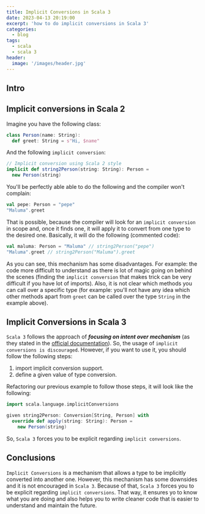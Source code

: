 ```yaml
---
title: Implicit Conversions in Scala 3
date: 2023-04-13 20:19:00
excerpt: 'how to do implicit conversions in Scala 3'
categories:
  - blog
tags:
  - scala
  - scala 3
header:
  image: '/images/header.jpg'
---
```

## Intro

## Implicit conversions in Scala 2

Imagine you have the following class:

``` scala
class Person(name: String):
  def greet: String = s"Hi, $name"
```

And the following `implicit conversion`:

``` scala
// Implicit conversion using Scala 2 style
implicit def string2Person(string: String): Person =
  new Person(string)
```

You'll be perfectly able able to do the following and the compiler won't complain:

``` scala
val pepe: Person = "pepe"
"Maluma".greet
```

That is possible, because the compiler will look for an `implicit conversion` in scope and, once it finds one, it will apply it to convert from one type to the desired one. Basically, it will do the following (commented code):

``` scala
val maluma: Person = "Maluma" // string2Person("pepe")
"Maluma".greet // string2Person("Maluma").greet
```

As you can see, this mechanism has some disadvantages. For example: the code more difficult to understand as there is lot of magic going on behind the scenes (finding the `implicit conversion` that makes trick can be very difficult if you have lot of imports). Also, it is not clear which methods you can call over a specific type (for example: you'll not have any idea which other methods apart from `greet` can be called over the type `String` in the example above).

## Implicit Conversions in Scala 3

`Scala 3` follows the approach of ***focusing on intent over mechanism*** (as they stated in the [official documentation](https://docs.scala-lang.org/scala3/new-in-scala3.html)). So, the usage of `implicit conversions is discouraged`. However, if you want to use it, you should follow the following steps:

1. import implicit conversion support.
2. define a given value of type conversion.

Refactoring our previous example to follow those steps, it will look like the following:

``` scala
import scala.language.implicitConversions

given string2Person: Conversion[String, Person] with
  override def apply(string: String): Person =
    new Person(string)
```

So, `Scala 3` forces you to be explicit regarding `implicit conversions`.

## Conclusions

`Implicit Conversions` is a mechanism that allows a type to be implicitly converted into another one. However, this mechanism has some downsides and it is not encouraged in `Scala 3`. Because of that, `Scala 3` forces you to be explicit regarding `implicit conversions`. That way, it ensures yo to know what you are doing and also helps you to write cleaner code that is easier to understand and maintain the future.
